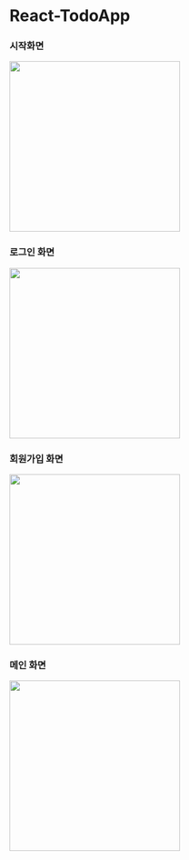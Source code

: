 # React-TodoApp

### 시작화면
<img src="https://github.com/leeseunghan713/React-TodoApp/assets/127086663/bd1e8625-98b0-452e-9806-3e92f5eb96ef" width="300" />


### 로그인 화면
<img src="https://github.com/leeseunghan713/React-TodoApp/assets/127086663/cc746b6c-0c7d-40e3-b95c-793c259b56fb" width="300" />

### 회원가입 화면
<img src="https://github.com/leeseunghan713/React-TodoApp/assets/127086663/5caba082-a272-4c45-9217-4943e7f40521" width="300" />

### 메인 화면
<img src="https://github.com/leeseunghan713/React-TodoApp/assets/127086663/3e57eb21-8c3b-4b4e-851d-87fb8474fe87" width="300" />
